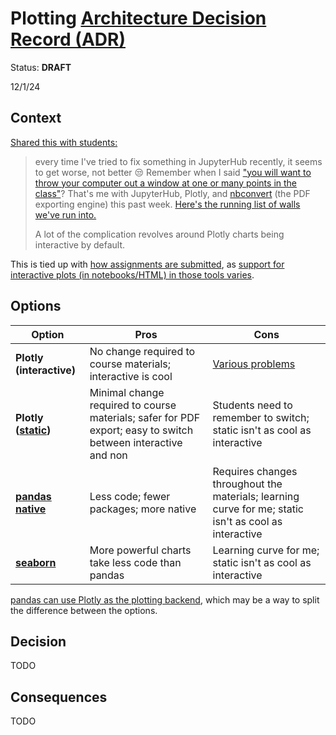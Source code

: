 # Plotting [Architecture Decision Record (ADR)](https://18f.gsa.gov/2021/07/06/architecture_decision_records_helpful_now_invaluable_later/)

Status: **DRAFT**

12/1/24

## Context

[Shared this with students:](https://edstem.org/us/courses/68651/discussion/5805993?comment=13444671)

> every time I've tried to fix something in JupyterHub recently, it seems to get worse, not better 😒 Remember when I said ["you will want to throw your computer out a window at one or many points in the class"](../../lecture_0.ipynb#you)? That's me with JupyterHub, Plotly, and [nbconvert](https://nbconvert.readthedocs.io/) (the PDF exporting engine) this past week. [Here's the running list of walls we've run into.][problems]
>
> A lot of the complication revolves around Plotly charts being interactive by default.

This is tied up with [how assignments are submitted](submission.md), as [support for interactive plots (in notebooks/HTML) in those tools varies](submission.md#tool).

## Options

| Option                                     | Pros                                                                                                          | Cons                                                                                                  |
| ------------------------------------------ | ------------------------------------------------------------------------------------------------------------- | ----------------------------------------------------------------------------------------------------- |
| **Plotly (interactive)**                   | No change required to course materials; interactive is cool                                                   | [Various problems][problems]                                                                          |
| **Plotly ([static][static])**              | Minimal change required to course materials; safer for PDF export; easy to switch between interactive and non | Students need to remember to switch; static isn't as cool as interactive                              |
| **[pandas native][pandas]**                | Less code; fewer packages; more native                                                                        | Requires changes throughout the materials; learning curve for me; static isn't as cool as interactive |
| **[seaborn](https://seaborn.pydata.org/)** | More powerful charts take less code than pandas                                                               | Learning curve for me; static isn't as cool as interactive                                            |

[problems]: ../instructor_guide.md#jupyterhub-troubleshooting
[static]: https://plotly.com/python/renderers/#static-image-renderers
[pandas]: https://pandas.pydata.org/docs/getting_started/intro_tutorials/04_plotting.html

[pandas can use Plotly as the plotting backend](https://plotly.com/python/pandas-backend/), which may be a way to split the difference between the options.

## Decision

TODO

## Consequences

TODO
